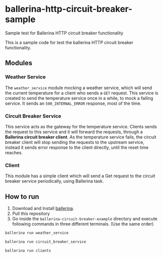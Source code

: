 # ballerina-http-circuit-breaker-sample
Sample test for Ballerina HTTP circuit breaker functionality

This is a sample code for test the ballerina HTTP circuit breaker functionality.

## Modules

### Weather Service
The `weather_service` module mocking a weather service, which will send the current temperature for a client who sends a `GET` request.
This service is created to send the temperature service once in a while, to mock a failing service. It sends an `500_INTERNAL_ERROR` response, most of the time.

### Circuit Breaker Service
This service acts as the gateway for the temperature service. Clients sends the request to this service and it will forward the requests, through a __Ballerina circuit breaker client__.
As the temperature service fails, the circuit breaker client will stop sending the requests to the upstream service, instead it sends error response to the client directly, until the reset time reaches.

### Client 
This module has a simple client which will send a Get request to the circuit breaker service periodically, using Ballerina task.


## How to run
1. Download and Install [ballerina](https://ballerina.io/downloads/).
2. Pull this repository
3. Go inside the `ballerina-circuit-breaker-example` directory and execute following commands in three different terminals. (Use the same order)

```bash
ballerina run weather_service

ballerina run circuit_breaker_service

ballerina run clients
```
